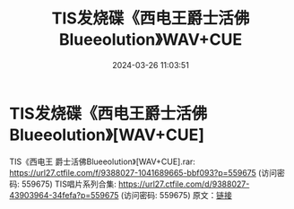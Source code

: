﻿---
title: TIS发烧碟《西电王爵士活佛Blueeolution》WAV+CUE
date: 2024-03-26 11:03:51
categories: 外语音乐
tags: 外语音乐
---
# TIS发烧碟《西电王爵士活佛Blueeolution》[WAV+CUE]

TIS《西电王 爵士活佛Blueeolution》[WAV+CUE].rar: https://url27.ctfile.com/f/9388027-1041689665-bbf093?p=559675
(访问密码: 559675)
TIS唱片系列合集: https://url27.ctfile.com/d/9388027-43903964-34fefa?p=559675
(访问密码: 559675)
原文：[链接](https://blog.sina.com.cn/s/blog_1647c7e76010314ug.html)